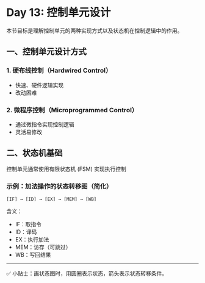 # Day 13: 控制单元设计

本节目标是理解控制单元的两种实现方式以及状态机在控制逻辑中的作用。

## 一、控制单元设计方式
### 1. 硬布线控制（Hardwired Control）
- 快速、硬件逻辑实现
- 改动困难

### 2. 微程序控制（Microprogrammed Control）
- 通过微指令实现控制逻辑
- 灵活易修改

## 二、状态机基础
控制单元通常使用有限状态机 (FSM) 实现执行控制

### 示例：加法操作的状态转移图（简化）

```
[IF] → [ID] → [EX] → [MEM] → [WB]
```

含义：
- IF：取指令
- ID：译码
- EX：执行加法
- MEM：访存（可跳过）
- WB：写回结果

---

✅ 小贴士：画状态图时，用圆圈表示状态，箭头表示状态转移条件。